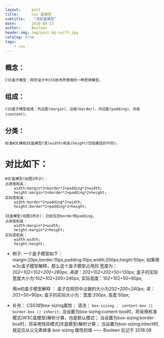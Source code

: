 ```yaml
---
layout:     post
title:      css 盒模型
subtitle:    "浅析盒模型"
date:       2018-08-13
author:     Booleen
header-img: img/post-bg-swift.jpg
catalog: true
tags:
    - css
---
```


## 概念：
	CSS盒子模型：网页设计中CSS技术所使用的一种思维模型。
## 组成：
	CSS盒子模型组成：外边距(margin)、边框(border)、内边距(padding)、内容(content)。
## 分类：
	标准W3C模和IE盒模型(宽(width)和高(height)包括属性的不同)。
# 对比如下：
	W3C盒模型(如图1所示)：
	占用宽和高：
		width:margin*2+border*2+padding*2+width;
	    height:margin*2+border*2+padding*2+height;
	实际宽和高：
		width:border*2+padding*2+width;
	    height:border*2+padding*2+height;
	
	IE盒模型(如图1所示)：已经包含border和padding，
	占用宽和高：
		width:margin*2+width;
	    height:margin*2+height;
	实际宽和高：
		width:width;
	    height:height;	


* 例子:
	一个盒子模型如下：margin:20px,border:10px,padding:10px;width:200px;height:50px;
	如果用w3c盒子模型解释，那么这个盒子模型占用的
		宽度为：20*2+10*2+10*2+200=280px; 
		高度：20*2+10*2+20*2+50=130px;
	盒子的实际宽度大小为:10*2+10*2+200=240px;
		  实际高度：10*2+10*2+50=90px;

	用ie的盒子模型解释 ：
		盒子在网页中占据的大小为20*2+200=240px; 高：20*2+50=90px;
		盒子的实际大小为：宽度:200px, 高度:50px;


* 补充：
	CSS3的box-sizing属性：
	语法：
		```box-sizing ： content-box || border-box || inherit;```
	当设置为box-sizing:content-box时，将采用标准模式(W3C盒模型)解析计算，也是默认模式；
	当设置为box-sizing:border-box时，将采用怪异模式(IE盒模型)解析计算；
	当设置为box-sizing:inherit时, 规定应从父元素继承 box-sizing 属性的值
—— Booleen 后记于 2018.08
